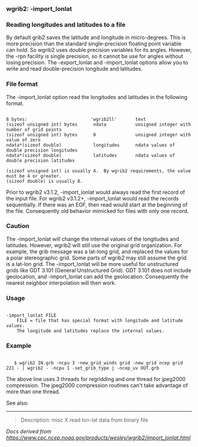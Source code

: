 
### wgrib2: -import\_lonlat



### Reading longitudes and latitudes to a file



By default grib2 saves the latitude and longitude in micro-degrees. This
is more precision than the standard single-precision floating point variable
can hold. So wgrib2 uses double precision variables for its angles.
However, the -rpn facility is single precision, so it cannot be use for
angles without losing precision.
The -export\_lonlat and
-import\_lonlat options allow you to write
and read double-precision longitude and latitudes.


### File format



The -import\_lonlat option read the
longitudes and latitudes in the following format.


```

8 bytes:                        'wgrib2ll'       text
(sizeof unsigned int) bytes      ndata           unsigned integer with number of grid points
(sizeof unsigned int) bytes      0               unsigned integer with value of zero
ndata*(sizeof double)            longitudes      ndata values of double precision longitudes
ndata*(sizeof double)            latitudes       ndata values of double precision latitudes

(sizeof unsigned int) is usually 4.  By wgrib2 requirements, the value must be 4 or greater.
(sizeof double) is usually 8.

```


Prior to wgrib2 v3.1.2, -import\_lonlat would always
read the first record of the input file. For wgrib2 v3.1.2+, 
-import\_lonlat would read the records sequentially. If
there was an EOF, then read would start at the beginning of the file. Consequently
old behavior mimicked for files with only one record.

### Caution


The -import\_lonlat will change the internal values of
the longitudes and latitudes. However, wgrib2 will still use the original
grid organization. For example, the grib message was a lat-long grid,
and replaced the values for a polar stereographic grid. Some parts of wgrib2
may still assume the grid is a lat-lon grid. 
The -import\_lonlat will be more useful for unstructured grids
like GDT 3.101 (General Unstructured Grid). GDT 3.101 does not include geolocation,
and -import\_lonlat can add the geolocation. Consequently
the nearest neighbor interpolation will then work.

### Usage




```

-import_lonlat FILE
    FILE = file that has special format with longitude and latitude values.
    The longitude and latitudes replace the internal values.

```

### Example



```

   $ wgrib2 IN.grb -ncpu 3 -new_grid_winds grid -new_grid ncep grid 221 - | wgrib2 - -ncpu 1 -set_grib_type j -ncep_uv OUT.grb

```


The above line uses 3 threads for regridding and one thread for jpeg2000 compression. The jpeg2000
compression routines can't take advantage of more than one thread. 

See also: 














----

>Description: misc  X      read lon-lat data from binary file

_Docs derived from <https://www.cpc.ncep.noaa.gov/products/wesley/wgrib2/import_lonlat.html>_